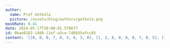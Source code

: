 ```yaml
---
author:
  name: Prof Gotkola
  picture: /assets/blog/authors/gotkola.png
maskRate: 0.41
date: 2024-05-17T20:00:01.570677
id: 0bae8182-1488-11ef-a3ce-7d8935afcc85
content: '[[0, 0, 0, 7, 0, 5, 6, 3, 0], [1, 2, 6, 0, 8, 0, 7, 0, 5], [7, 0, 0, 6, 2, 9, 4, 0, 8], [4, 9, 0, 0, 7, 8, 0, 6, 3], [0, 3, 0, 2, 0, 6, 8, 4, 7], [8, 0, 0, 4, 5, 3, 9, 2, 1], [6, 0, 5, 0, 0, 2, 0, 0, 0], [3, 0, 8, 0, 0, 0, 0, 0, 0], [2, 0, 9, 5, 6, 7, 3, 8, 4]]'
---
```

